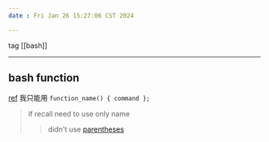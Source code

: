 ```yaml
---
date : Fri Jan 26 15:27:06 CST 2024

---
```

tag [[bash]]

---
## bash function
[ref](https://linuxize.com/post/bash-functions/)
我只能用  `function_name() { command };`
> if recall need to use only name
>> didn't use [parentheses](http://www.blairenglish.com/exercises/technology_web/exercises/computer_code_symbols_signs_names_1/computer_code_symbols_signs_names_1.html)


